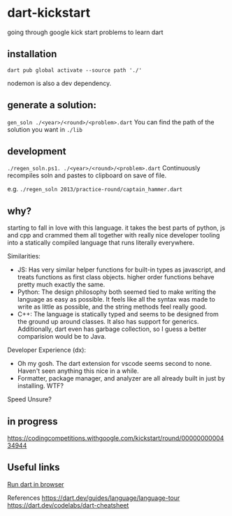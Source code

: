 # dart-kickstart

going through google kick start problems to learn dart

## installation

`dart pub global activate --source path './'`

nodemon is also a dev dependency.

## generate a solution:

`gen_soln ./<year>/<round>/<problem>.dart`
You can find the path of the solution you want in `./lib`

## development

`./regen_soln.ps1. ./<year>/<round>/<problem>.dart`
Continuously recompiles soln and pastes to clipboard on save of file.

e.g. `./regen_soln 2013/practice-round/captain_hammer.dart`
## why?

starting to fall in love with this language. it takes the best parts of
python, js and cpp and crammed them all together with really nice developer tooling into a statically compiled language that runs literally everywhere.

Similarities:

- JS: Has very similar helper functions for built-in types as javascript, and treats functions as first class objects. higher order functions behave pretty much exactly the same.
- Python: The design philosophy both seemed tied to make writing the language as easy as possible. It feels like all the syntax was made to write as little as possible, and the string methods feel really good.
- C++: The language is statically typed and seems to be designed from the ground up around classes. It also has support for generics. Additionally, dart even has garbage collection, so I guess a better comparision would be to Java.

Developer Experience (dx):

- Oh my gosh. The dart extension for vscode seems second to none. Haven't seen anything this nice in a while.
- Formatter, package manager, and analyzer are all already built in just by installing. WTF?

Speed
Unsure?

## in progress

https://codingcompetitions.withgoogle.com/kickstart/round/0000000000434944

## Useful links

[Run dart in browser](https://dartpad.dev/)

References
https://dart.dev/guides/language/language-tour
https://dart.dev/codelabs/dart-cheatsheet
